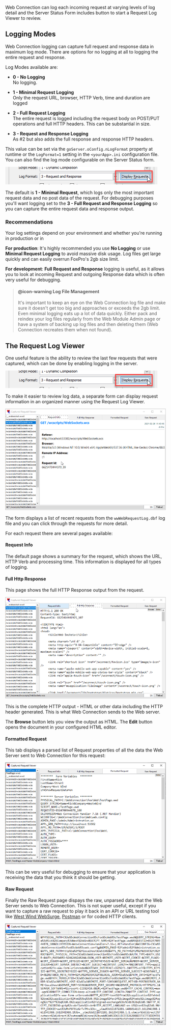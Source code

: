 Web Connection can log each incoming request at varying levels of log detail and the Server Status Form includes button to start a Request Log Viewer to review.

## Logging Modes
Web Connection logging can capture full request and response data in maximum log mode. There are options for no logging at all to logging the entire request and response. 

Log Modes available are:

* **0 - No Logging**  
No logging.

* **1 - Minimal Request Logging**  
Only the request URL, browser, HTTP Verb, time and duration are logged

* **2 - Full Request Logging**  
The entire request is logged including the request body on POST/PUT operations and full HTTP headers. This can be substantial in size.

* **3 - Request and Response Logging**   
As #2 but also adds the full response and response HTTP headers. 

This value can be set via the `goServer.oConfig.nLogFormat` property at runtime or the `LogFormat=1` setting in the `<yourApp>.ini` configuration file. You can also find the log mode configurable on the Server Status form.

![](/images/ManagementConsole/serverstatus_saverequest.png)

The default is **1 - Minimal Request**, which logs only the most important request data and no post data of the request. For debugging purposes you'll want logging set to the **3 - Full Request and Response Logging** so you can capture the entire request data and response output.

### Recommendations
Your log settings depend on your environment and whether you're running in production or in 

**For production**: It's highly recommended you use **No Logging** or use **Minimal Request Logging** to avoid massive disk usage. Log files get large quickly and can easily overrun FoxPro's 2gb size limit.

**For development**: **Full Request and Response** logging is useful, as it allows you to look at incoming Request and outgoing Response data which is often very useful for debugging. 

> #### @icon-warning Log File Management
> It's important to keep an eye on the Web Connection log file and make sure it doesn't get too big and approaches or exceeds the 2gb limit. Even minimal logging eats up a lot of data quickly. Either pack and reindex your log files regularly from the Web Module Admin page or have a system of backing up log files and then deleting them (Web Connection recreates them when not found).


## The Request Log Viewer
One useful feature is the ability to review the last few requests that were captured, which can be done by enabling logging in the server.

![](/images/ManagementConsole/serverstatus_saverequest.png)


To make it easier to review log data, a separate form can display request information in an organized manner using the Request Log Viewer. 

![](/images/ManagementConsole/RequestLogViewer.png)

The form displays a list of recent requests from the `wwWebRequestLog.dbf` log file and you can click through the requests for more detail.

For each request there are several pages available:

#### Request Info
The default page shows a summary for the request, which shows the URL, HTTP Verb and processing time. This information is displayed for all types of logging.

#### Full Http Response
This page shows the full HTTP Response output from the request.

![](/images/ManagementConsole/RequestLogViewerFullResponse.png)

This is the complete HTTP output - HTML or other data including the HTTP header generated. This is what Web Connection sends to the Web server.

The **Browse** button lets you view the output as HTML. The **Edit** button opens the document in your configured HTML editor.

#### Formatted Request
This tab displays a parsed list of Request properties of all the data the Web Server sent to Web Connection for this request:

![](/images/ManagementConsole/RequestLogViewerFormattedRequest.png)

This can be very useful for debugging to ensure that your application is receiving the data that you think it should be getting.

#### Raw Request
Finally the Raw Request page dispays the raw, unparsed  data that the Web Server sends to Web Connection. This is not super useful, except if you want to capture a raw request to play it back in an API or URL testing tool like [West Wind WebSurge](https://websurge.west-wind.com), [Postman](https://www.postman.com/) or for coded HTTP clients.

![](/images/ManagementConsole/RequestLogViewerRawRequest.png)